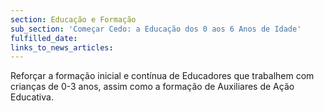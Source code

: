 ```yaml
---
section: Educação e Formação
sub_section: 'Começar Cedo: a Educação dos 0 aos 6 Anos de Idade'
fulfilled_date:
links_to_news_articles:
---
```


Reforçar a formação inicial e contínua de Educadores que trabalhem com crianças de 0-3 anos, assim como a formação de Auxiliares de Ação Educativa.